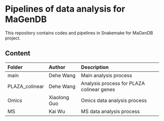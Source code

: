 # Pipelines of data analysis for MaGenDB 

This repository contains codes and pipelines in Snakemake for MaGenDB project.

## Content

| Folder         | Author       | Description                               |
|:---------------|:-------------|:------------------------------------------|
| main           | Dehe Wang    | Main analysis process                     |
| PLAZA_colinear | Dehe Wang    | Analysis process for PLAZA colinear genes |
| Omics          | Xiaolong Guo | Omics data analysis process               |
| MS             | Kai Wu       | MS data analysis process                  |
